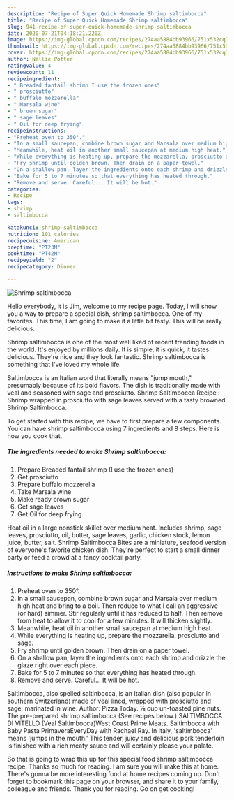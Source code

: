 ```yaml
---
description: "Recipe of Super Quick Homemade Shrimp saltimbocca"
title: "Recipe of Super Quick Homemade Shrimp saltimbocca"
slug: 941-recipe-of-super-quick-homemade-shrimp-saltimbocca
date: 2020-07-21T04:18:21.220Z
image: https://img-global.cpcdn.com/recipes/274aa5884bb93966/751x532cq70/shrimp-saltimbocca-recipe-main-photo.jpg
thumbnail: https://img-global.cpcdn.com/recipes/274aa5884bb93966/751x532cq70/shrimp-saltimbocca-recipe-main-photo.jpg
cover: https://img-global.cpcdn.com/recipes/274aa5884bb93966/751x532cq70/shrimp-saltimbocca-recipe-main-photo.jpg
author: Nellie Potter
ratingvalue: 4
reviewcount: 11
recipeingredient:
- " Breaded fantail shrimp I use the frozen ones"
- " prosciutto"
- " buffalo mozzerella"
- " Marsala wine"
- " brown sugar"
- " sage leaves"
- " Oil for deep frying"
recipeinstructions:
- "Preheat oven to 350°."
- "In a small saucepan, combine brown sugar and Marsala over medium high heat and bring to a boil. Then reduce to what I call an aggressive (or hard) simmer. Stir regularly until it has reduced to half. Then remove from heat to allow it to cool for a few minutes. It will thicken slightly."
- "Meanwhile, heat oil in another small saucepan at medium high heat."
- "While everything is heating up, prepare the mozzarella, prosciutto and sage."
- "Fry shrimp until golden brown. Then drain on a paper towel."
- "On a shallow pan, layer the ingredients onto each shrimp and drizzle the glaze right over each piece."
- "Bake for 5 to 7 minutes so that everything has heated through."
- "Remove and serve. Careful... It will be hot."
categories:
- Recipe
tags:
- shrimp
- saltimbocca

katakunci: shrimp saltimbocca 
nutrition: 101 calories
recipecuisine: American
preptime: "PT23M"
cooktime: "PT42M"
recipeyield: "2"
recipecategory: Dinner

---
```



![Shrimp saltimbocca](https://img-global.cpcdn.com/recipes/274aa5884bb93966/751x532cq70/shrimp-saltimbocca-recipe-main-photo.jpg)

Hello everybody, it is Jim, welcome to my recipe page. Today, I will show you a way to prepare a special dish, shrimp saltimbocca. One of my favorites. This time, I am going to make it a little bit tasty. This will be really delicious.

Shrimp saltimbocca is one of the most well liked of recent trending foods in the world. It's enjoyed by millions daily. It is simple, it is quick, it tastes delicious. They're nice and they look fantastic. Shrimp saltimbocca is something that I've loved my whole life.

Saltimbocca is an Italian word that literally means &#34;jump mouth,&#34; presumably because of its bold flavors. The dish is traditionally made with veal and seasoned with sage and prosciutto. Shrimp Saltimbocca Recipe : Shrimp wrapped in prosciutto with sage leaves served with a tasty browned Shrimp Saltimbocca.


To get started with this recipe, we have to first prepare a few components. You can have shrimp saltimbocca using 7 ingredients and 8 steps. Here is how you cook that.

<!--inarticleads1-->

##### The ingredients needed to make Shrimp saltimbocca:

1. Prepare  Breaded fantail shrimp (I use the frozen ones)
1. Get  prosciutto
1. Prepare  buffalo mozzerella
1. Take  Marsala wine
1. Make ready  brown sugar
1. Get  sage leaves
1. Get  Oil for deep frying


Heat oil in a large nonstick skillet over medium heat. Includes shrimp, sage leaves, prosciutto, oil, butter, sage leaves, garlic, chicken stock, lemon juice, butter, salt. Shrimp Saltimbocca Bites are a miniature, seafood version of everyone&#39;s favorite chicken dish. They&#39;re perfect to start a small dinner party or feed a crowd at a fancy cocktail party. 

<!--inarticleads2-->

##### Instructions to make Shrimp saltimbocca:

1. Preheat oven to 350°.
1. In a small saucepan, combine brown sugar and Marsala over medium high heat and bring to a boil. Then reduce to what I call an aggressive (or hard) simmer. Stir regularly until it has reduced to half. Then remove from heat to allow it to cool for a few minutes. It will thicken slightly.
1. Meanwhile, heat oil in another small saucepan at medium high heat.
1. While everything is heating up, prepare the mozzarella, prosciutto and sage.
1. Fry shrimp until golden brown. Then drain on a paper towel.
1. On a shallow pan, layer the ingredients onto each shrimp and drizzle the glaze right over each piece.
1. Bake for 5 to 7 minutes so that everything has heated through.
1. Remove and serve. Careful... It will be hot.


Saltimbocca, also spelled saltinbocca, is an Italian dish (also popular in southern Switzerland) made of veal lined, wrapped with prosciutto and sage; marinated in wine. Author: Pizza Today. ⅛ cup un-toasted pine nuts. The pre-prepared shrimp saltimbocca (See recipes below.) SALTIMBOCCA DI VITELLO (Veal Saltimbocca)West Coast Prime Meats. Saltimbocca with Baby Pasta PrimaveraEveryDay with Rachael Ray. In Italy, &#39;saltimbocca&#39; means &#39;jumps in the mouth.&#39; This tender, juicy and delicious pork tenderloin is finished with a rich meaty sauce and will certainly please your palate. 

So that is going to wrap this up for this special food shrimp saltimbocca recipe. Thanks so much for reading. I am sure you will make this at home. There's gonna be more interesting food at home recipes coming up. Don't forget to bookmark this page on your browser, and share it to your family, colleague and friends. Thank you for reading. Go on get cooking!
